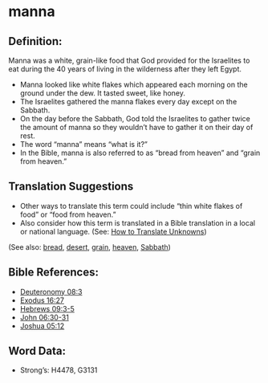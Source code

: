 # manna

## Definition:

Manna was a white, grain-like food that God provided for the Israelites to eat during the 40 years of living in the wilderness after they left Egypt.

* Manna looked like white flakes which appeared each morning on the ground under the dew. It tasted sweet, like honey.
* The Israelites gathered the manna flakes every day except on the Sabbath.
* On the day before the Sabbath, God told the Israelites to gather twice the amount of manna so they wouldn’t have to gather it on their day of rest.
* The word “manna” means “what is it?”
* In the Bible, manna is also referred to as “bread from heaven” and “grain from heaven.”

## Translation Suggestions

* Other ways to translate this term could include “thin white flakes of food” or “food from heaven.”
* Also consider how this term is translated in a Bible translation in a local or national language. (See: [How to Translate Unknowns](rc://en/ta/man/translate/translate-unknown))

(See also: [bread](../other/bread.md), [desert](../other/desert.md), [grain](../other/grain.md), [heaven](../kt/heaven.md), [Sabbath](../kt/sabbath.md))

## Bible References:

* [Deuteronomy 08:3](rc://en/tn/help/deu/08/3)
* [Exodus 16:27](rc://en/tn/help/exo/16/27)
* [Hebrews 09:3-5](rc://en/tn/help/heb/09/03)
* [John 06:30-31](rc://en/tn/help/jhn/06/30)
* [Joshua 05:12](rc://en/tn/help/jos/05/12)

## Word Data:

* Strong’s: H4478, G3131
